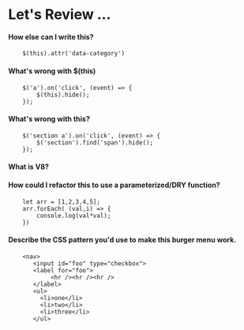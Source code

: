 # Let's Review ...

#### How else can I write this?
```
    $(this).attr('data-category')
```

#### What's wrong with $(this)
```
    $('a').on('click', (event) => {
        $(this).hide();
    });
```

#### What's wrong with this?
```
    $('section a').on('click', (event) => {
        $('section').find('span').hide();
    });
```

#### What is V8?


#### How could I refactor this to use a parameterized/DRY function?
```
    let arr = [1,2,3,4,5];
    arr.forEach( (val,i) => {
        console.log(val*val);
    })
```

#### Describe the CSS pattern you'd use to make this burger menu work.
```
    <nav>
       <input id="foo" type="checkbox">
       <label for="foo">
            <hr /><hr /><hr />
       </label>
       <ul>
         <li>one</li>
         <li>two</li>
         <li>three</li>
       </ul>
```